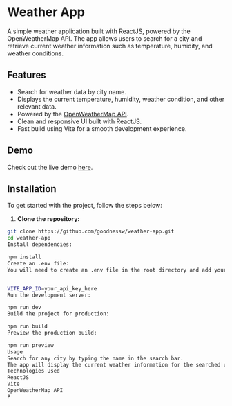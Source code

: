# Weather App

A simple weather application built with ReactJS, powered by the OpenWeatherMap API. The app allows users to search for a city and retrieve current weather information such as temperature, humidity, and weather conditions.

## Features

- Search for weather data by city name.
- Displays the current temperature, humidity, weather condition, and other relevant data.
- Powered by the [OpenWeatherMap API](https://openweathermap.org/api).
- Clean and responsive UI built with ReactJS.
- Fast build using Vite for a smooth development experience.

## Demo

<!-- If you have a live version, add the link here -->

Check out the live demo [here](https://Goodnessw.github.io/weather-app).

## Installation

To get started with the project, follow the steps below:

1. **Clone the repository:**

```bash
git clone https://github.com/goodnessw/weather-app.git
cd weather-app
Install dependencies:

npm install
Create an .env file:
You will need to create an .env file in the root directory and add your OpenWeatherMap API key:


VITE_APP_ID=your_api_key_here
Run the development server:

npm run dev
Build the project for production:

npm run build
Preview the production build:

npm run preview
Usage
Search for any city by typing the name in the search bar.
The app will display the current weather information for the searched city.
Technologies Used
ReactJS
Vite
OpenWeatherMap API
P
```
